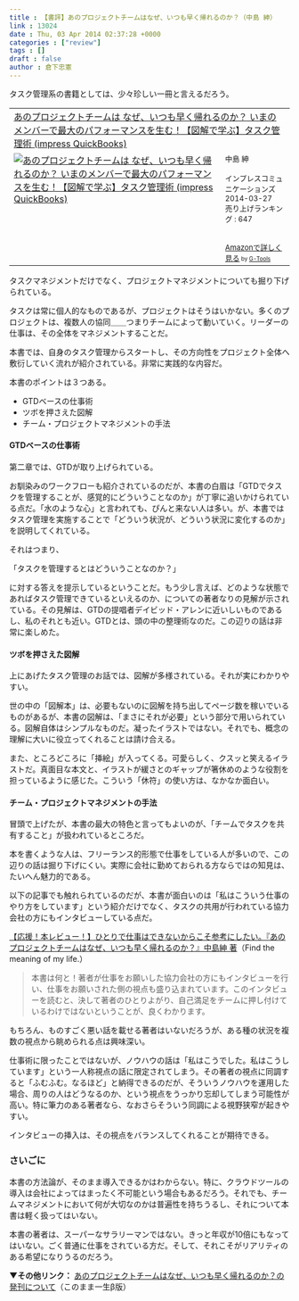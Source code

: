 ```yaml
---
title : 【書評】あのプロジェクトチームはなぜ、いつも早く帰れるのか？（中島 紳）
link : 13024
date : Thu, 03 Apr 2014 02:37:28 +0000
categories : ["review"]
tags : []
draft : false
author : 倉下忠憲
---
```


タスク管理系の書籍としては、少々珍しい一冊と言えるだろう。

<table  border="0" cellpadding="5"><tr><td colspan="2"><a href="http://www.amazon.co.jp/%E3%81%82%E3%81%AE%E3%83%97%E3%83%AD%E3%82%B8%E3%82%A7%E3%82%AF%E3%83%88%E3%83%81%E3%83%BC%E3%83%A0%E3%81%AF-%E3%81%AA%E3%81%9C%E3%80%81%E3%81%84%E3%81%A4%E3%82%82%E6%97%A9%E3%81%8F%E5%B8%B0%E3%82%8C%E3%82%8B%E3%81%AE%E3%81%8B%EF%BC%9F-%E3%81%84%E3%81%BE%E3%81%AE%E3%83%A1%E3%83%B3%E3%83%90%E3%83%BC%E3%81%A7%E6%9C%80%E5%A4%A7%E3%81%AE%E3%83%91%E3%83%95%E3%82%A9%E3%83%BC%E3%83%9E%E3%83%B3%E3%82%B9%E3%82%92%E7%94%9F%E3%82%80%EF%BC%81%E3%80%90%E5%9B%B3%E8%A7%A3%E3%81%A7%E5%AD%A6%E3%81%B6%E3%80%91%E3%82%BF%E3%82%B9%E3%82%AF%E7%AE%A1%E7%90%86%E8%A1%93-impress-QuickBooks-ebook/dp/B00JAUUN1W%3FSubscriptionId%3D15SMZCTB9V8NGR2TW082%26tag%3Drashita1000-22%26linkCode%3Dxm2%26camp%3D2025%26creative%3D165953%26creativeASIN%3DB00JAUUN1W" target="_blank">あのプロジェクトチームは なぜ、いつも早く帰れるのか？ いまのメンバーで最大のパフォーマンスを生む！【図解で学ぶ】タスク管理術 (impress QuickBooks)</a><img src="http://www.assoc-amazon.jp/e/ir?t=rashita1000-22&l=ur2&o=9" width="1" height="1" style="border: none;" alt="" /></td></tr><tr><td valign="top"><a href="http://www.amazon.co.jp/%E3%81%82%E3%81%AE%E3%83%97%E3%83%AD%E3%82%B8%E3%82%A7%E3%82%AF%E3%83%88%E3%83%81%E3%83%BC%E3%83%A0%E3%81%AF-%E3%81%AA%E3%81%9C%E3%80%81%E3%81%84%E3%81%A4%E3%82%82%E6%97%A9%E3%81%8F%E5%B8%B0%E3%82%8C%E3%82%8B%E3%81%AE%E3%81%8B%EF%BC%9F-%E3%81%84%E3%81%BE%E3%81%AE%E3%83%A1%E3%83%B3%E3%83%90%E3%83%BC%E3%81%A7%E6%9C%80%E5%A4%A7%E3%81%AE%E3%83%91%E3%83%95%E3%82%A9%E3%83%BC%E3%83%9E%E3%83%B3%E3%82%B9%E3%82%92%E7%94%9F%E3%82%80%EF%BC%81%E3%80%90%E5%9B%B3%E8%A7%A3%E3%81%A7%E5%AD%A6%E3%81%B6%E3%80%91%E3%82%BF%E3%82%B9%E3%82%AF%E7%AE%A1%E7%90%86%E8%A1%93-impress-QuickBooks-ebook/dp/B00JAUUN1W%3FSubscriptionId%3D15SMZCTB9V8NGR2TW082%26tag%3Drashita1000-22%26linkCode%3Dxm2%26camp%3D2025%26creative%3D165953%26creativeASIN%3DB00JAUUN1W" target="_blank"><img src="http://ecx.images-amazon.com/images/I/61y68-4qYwL._SL160_.jpg" border="0" alt="あのプロジェクトチームは なぜ、いつも早く帰れるのか？ いまのメンバーで最大のパフォーマンスを生む！【図解で学ぶ】タスク管理術 (impress QuickBooks)" /></a></td><td valign="top"><font size="-1">中島 紳 <br /><br />インプレスコミュニケーションズ  2014-03-27<br />売り上げランキング : 647<br /><br /><br /><a href="http://www.amazon.co.jp/%E3%81%82%E3%81%AE%E3%83%97%E3%83%AD%E3%82%B8%E3%82%A7%E3%82%AF%E3%83%88%E3%83%81%E3%83%BC%E3%83%A0%E3%81%AF-%E3%81%AA%E3%81%9C%E3%80%81%E3%81%84%E3%81%A4%E3%82%82%E6%97%A9%E3%81%8F%E5%B8%B0%E3%82%8C%E3%82%8B%E3%81%AE%E3%81%8B%EF%BC%9F-%E3%81%84%E3%81%BE%E3%81%AE%E3%83%A1%E3%83%B3%E3%83%90%E3%83%BC%E3%81%A7%E6%9C%80%E5%A4%A7%E3%81%AE%E3%83%91%E3%83%95%E3%82%A9%E3%83%BC%E3%83%9E%E3%83%B3%E3%82%B9%E3%82%92%E7%94%9F%E3%82%80%EF%BC%81%E3%80%90%E5%9B%B3%E8%A7%A3%E3%81%A7%E5%AD%A6%E3%81%B6%E3%80%91%E3%82%BF%E3%82%B9%E3%82%AF%E7%AE%A1%E7%90%86%E8%A1%93-impress-QuickBooks-ebook/dp/B00JAUUN1W%3FSubscriptionId%3D15SMZCTB9V8NGR2TW082%26tag%3Drashita1000-22%26linkCode%3Dxm2%26camp%3D2025%26creative%3D165953%26creativeASIN%3DB00JAUUN1W" target="_blank">Amazonで詳しく見る</a></font><font size="-2"> by <a href="http://www.goodpic.com/mt/aws/index.html" >G-Tools</a></font></td></tr></table>


タスクマネジメントだけでなく、プロジェクトマネジメントについても掘り下げられている。

タスクは常に個人的なものであるが、プロジェクトはそうはいかない。多くのプロジェクトは、複数人の協同＿＿つまりチームによって動いていく。リーダーの仕事は、その全体をマネジメントすることだ。

本書では、自身のタスク管理からスタートし、その方向性をプロジェクト全体へ敷衍していく流れが紹介されている。非常に実践的な内容だ。

本書のポイントは３つある。

<ul>
	<li>GTDベースの仕事術</li>
	<li>ツボを押さえた図解</li>
	<li>チーム・プロジェクトマネジメントの手法</li>
</ul>

<H4>GTDベースの仕事術</H4>

第二章では、GTDが取り上げられている。

お馴染みのワークフローも紹介されているのだが、本書の白眉は「GTDでタスクを管理することが、感覚的にどういうことなのか」が丁寧に追いかけられている点だ。「水のような心」と言われても、ぴんと来ない人は多い。が、本書ではタスク管理を実施することで「どういう状況が、どういう状況に変化するのか」を説明してくれている。

それはつまり、

「タスクを管理するとはどういうことなのか？」

に対する答えを提示しているということだ。もう少し言えば、どのような状態であればタスク管理できているといえるのか、についての著者なりの見解が示されている。その見解は、GTDの提唱者デイビッド・アレンに近いしいものであるし、私のそれとも近い。GTDとは、頭の中の整理術なのだ。この辺りの話は非常に楽しめた。

<H4>ツボを押さえた図解</H4>

上にあげたタスク管理のお話では、図解が多様されている。それが実にわかりやすい。

世の中の「図解本」は、必要もないのに図解を持ち出してページ数を稼いでいるものがあるが、本書の図解は、「まさにそれが必要」という部分で用いられている。図解自体はシンプルなものだ。凝ったイラストではない。それでも、概念の理解に大いに役立ってくれることは請け合える。

また、ところどころに「挿絵」が入ってくる。可愛らしく、クスッと笑えるイラストだ。真面目な本文と、イラストが緩さとのギャップが箸休めのような役割を担っているように感じた。こういう「休符」の使い方は、なかなか面白い。

<H4>チーム・プロジェクトマネジメントの手法</H4>

冒頭で上げたが、本書の最大の特色と言ってもよいのが、「チームでタスクを共有すること」が扱われているところだ。

本を書くような人は、フリーランス的形態で仕事をしている人が多いので、この辺りの話は掘り下げにくい。実際に会社に勤めておられる方ならではの知見は、たいへん魅力的である。

以下の記事でも触れられているのだが、本書が面白いのは「私はこういう仕事のやり方をしています」という紹介だけでなく、タスクの共用が行われている協力会社の方にもインタビューしている点だ。

<a href="http://kazumoto.jp/?p=2629" target="_blank">【応援！本レビュー！】ひとりで仕事はできないからこそ参考にしたい。『あのプロジェクトチームはなぜ、いつも早く帰れるのか？』中島紳 著</a>（Find the meaning of my life.）

<blockquote>
本書は何と！著者が仕事をお願いした協力会社の方にもインタビューを行い、仕事をお願いされた側の視点も盛り込まれています。このインタビューを読むと、決して著者のひとりよがり、自己満足をチームに押し付けているわけではないということが、良くわかります。 
</blockquote>

もちろん、ものすごく悪い話を載せる著者はいないだろうが、ある種の状況を複数の視点から眺められる点は興味深い。

仕事術に限ったことではないが、ノウハウの話は「私はこうでした。私はこうしています」という一人称視点の話に限定されてしまう。その著者の視点に同調すると「ふむふむ。なるほど」と納得できるのだが、そういうノウハウを運用した場合、周りの人はどうなるのか、という視点をうっかり忘却してしまう可能性が高い。特に筆力のある著者なら、なおさらそういう同調による視野狭窄が起きやすい。

インタビューの挿入は、その視点をバランスしてくれることが期待できる。

<H3>さいごに</H3>

本書の方法論が、そのまま導入できるかはわからない。特に、クラウドツールの導入は会社によってはまったく不可能という場合もあるだろう。それでも、チームマネジメントにおいて何が大切なのかは普遍性を持ちうるし、それについて本書は軽く扱ってはいない。

本書の著者は、スーパーなサラリーマンではない。きっと年収が10倍にもなってはいない。ごく普通に仕事をされている方だ。そして、それこそがリアリティのある希望になりうるのだろう。

<strong>
▼その他リンク：</strong>
<a href="http://gtdfun.com/page-4430" target="_blank">あのプロジェクトチームはなぜ、いつも早く帰れるのか？の発刊について</a>（このまま一生β版）
